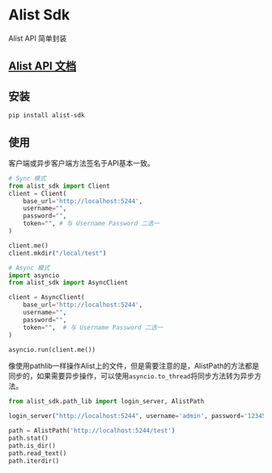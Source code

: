 # Alist Sdk

Alist API 简单封装

## [Alist API 文档](https://alist.nn.ci/zh/guide/api/)

## 安装

`pip install alist-sdk`

## 使用

客户端或异步客户端方法签名于API基本一致。

```python
# Sync 模式
from alist_sdk import Client
client = Client(
    base_url='http://localhost:5244',
    username="",
    password="",
    token="", # 与 Username Password 二选一
)

client.me()
client.mkdir("/local/test")
```

```python
# Async 模式
import asyncio
from alist_sdk import AsyncClient

client = AsyncClient(
    base_url='http://localhost:5244',
    username="",
    password="",
    token="",  # 与 Username Password 二选一
)

asyncio.run(client.me())
```

像使用pathlib一样操作Alist上的文件，但是需要注意的是，AlistPath的方法都是同步的，如果需要异步操作，可以使用`asyncio.to_thread`将同步方法转为异步方法。
```python
from alist_sdk.path_lib import login_server, AlistPath

login_server("http://localhost:5244", username='admin', password='123456')

path = AlistPath('http://localhost:5244/test')
path.stat()
path.is_dir()
path.read_text()
path.iterdir()
```